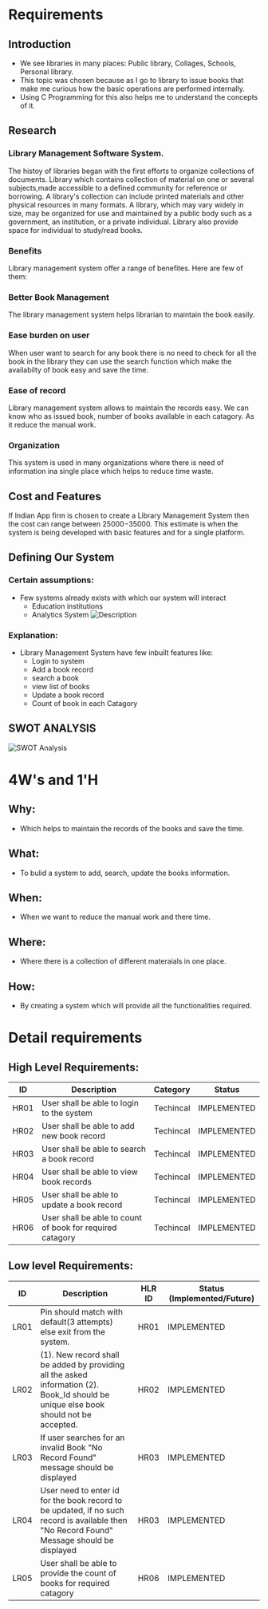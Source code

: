 # Requirements
## Introduction
 * We see libraries in many places: Public library, Collages, Schools, Personal library.
 * This topic was chosen because as I go to library to issue books that make me curious how the basic operations are performed internally. 
 * Using C Programming for this also helps me to understand the concepts of it.
 
## Research
### Library Management Software System.
The histoy of libraries began with the first efforts to organize collections of documents. Library which contains collection of material on one or several subjects,made accessible to a defined community for reference or borrowing. A library's collection can include printed materials and other physical resources in many formats. A library, which may vary widely in size, may be organized for use and maintained by a public body such as a government, an institution, or a private individual. Library also provide space for individual to study/read books. 

### Benefits
Library management system offer a range of benefites. Here are few of them: 

### Better Book Management
The library management system helps librarian to maintain the book easily.  

### Ease burden on user
When user want to search for any book there is no need to check for all the book in the library they can use the search function which make the availabilty of book easy and save the time.

### Ease of record
Library management system allows to maintain the records easy. We can know who as issued book, number of books available in each catagory. As it reduce the manual work.

### Organization
This system is used in many organizations where there is need of information ina single place which helps to reduce time waste.  

## Cost and Features 
If Indian App firm is chosen to create a Library Management System then the cost can range between $25000-$35000. This estimate is when the system is being developed with basic features and for a single platform.


## Defining Our System
### Certain assumptions:
* Few systems already exists with which our system will interact
    * Education institutions
    * Analytics System
![Description](https://github.com/Anvithagreddy/Project_ltts/blob/master/Mini_Project/1_Requirements/system.png)
### Explanation:
* Library Management System have few inbuilt features like:
    * Login to system
    * Add a book record
    * search a book
    * view list of books
    * Update a book record
    * Count of book in each Catagory 

## SWOT ANALYSIS
![SWOT Analysis](https://github.com/Anvithagreddy/Project_ltts/blob/master/Mini_Project/1_Requirements/swot.jpeg)

# 4W&#39;s and 1&#39;H

## Why:
* Which helps to maintain the records of the books and save the time.

## What:
* To bulid a system to add, search, update the books information.

## When:
* When we want to reduce the manual work and there time.

## Where:
* Where there is a collection of different materaials in one place.

## How:
* By creating a system which will provide all the functionalities required.

# Detail requirements
## High Level Requirements: 
| ID | Description | Category | Status | 
| ----- | ----- | ------- | ---------|
| HR01 | User shall be able to login to the system    | Techincal | IMPLEMENTED |
| HR02 | User shall be able to add new book record | Techincal | IMPLEMENTED | 
| HR03 | User shall be able to search a book record | Techincal |  IMPLEMENTED  |
| HR04 | User shall be able to view book records | Techincal |  IMPLEMENTED  |
| HR05 | User shall be able to update a book record | Techincal |  IMPLEMENTED  |
| HR06 | User shall be able to count of book for required catagory | Techincal |  IMPLEMENTED  |

##  Low level Requirements:
 
| ID | Description | HLR ID | Status (Implemented/Future) |
| ------ | --------- | ------ | ----- |
| LR01 | Pin should match with default(3 attempts) else exit from the system. | HR01 | IMPLEMENTED |
| LR02 | (1). New record shall be added by providing all the asked information                                                                                                    (2). Book_Id should be unique else book should not be accepted. | HR02 |  IMPLEMENTED  |
| LR03 | If user searches for an invalid Book "No Record Found" message should be displayed | HR03 |  IMPLEMENTED  |
| LR04 | User need to enter id for the book record to be updated, if no such record is available then "No Record Found" Message should be displayed | HR03 |  IMPLEMENTED  |
| LR05 | User shall be able to provide the count of books for required catagory | HR06 |  IMPLEMENTED  |
